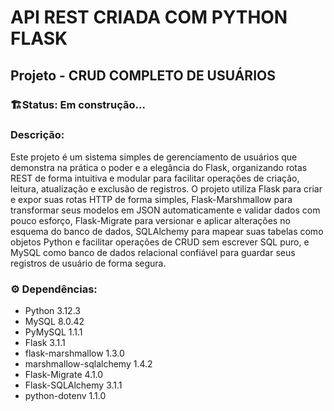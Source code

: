 # API REST CRIADA COM PYTHON FLASK
## Projeto - CRUD COMPLETO DE USUÁRIOS

### **🏗️Status:** Em construção...

### **Descrição**: 
Este projeto é um sistema simples de gerenciamento de usuários que demonstra na prática o poder e a elegância do Flask, organizando rotas REST de forma intuitiva e modular para facilitar operações de criação, leitura, atualização e exclusão de registros. O projeto utiliza Flask para criar e expor suas rotas HTTP de forma simples, Flask-Marshmallow para transformar seus modelos em JSON automaticamente e validar dados com pouco esforço, Flask-Migrate para versionar e aplicar alterações no esquema do banco de dados, SQLAlchemy para mapear suas tabelas como objetos Python e facilitar operações de CRUD sem escrever SQL puro, e MySQL como banco de dados relacional confiável para guardar seus registros de usuário de forma segura.

### **⚙️ Dependências:**
- Python 3.12.3
- MySQL 8.0.42
- PyMySQL 1.1.1
- Flask 3.1.1
- flask-marshmallow 1.3.0
- marshmallow-sqlalchemy 1.4.2
- Flask-Migrate 4.1.0
- Flask-SQLAlchemy 3.1.1
- python-dotenv 1.1.0

##